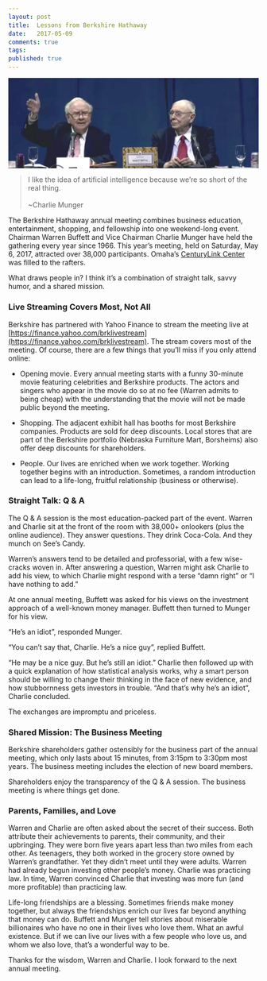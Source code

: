 ```yaml
---
layout: post
title:  Lessons from Berkshire Hathaway
date:   2017-05-09
comments: true
tags: 
published: true
---
```


<img src="/images/buffett_munger.jpg" align="center" alt="Warren Buffett and Charlie Munger" title="Warren Buffett and Charlie Munger">

>I like the idea of artificial intelligence because we’re so short of the real thing.
<br/>&nbsp;<br/>~Charlie Munger

The Berkshire Hathaway annual meeting combines business education, entertainment, shopping, and fellowship into one weekend-long event. Chairman Warren Buffett and Vice Chairman Charlie Munger have held the gathering every year since 1966. This year’s meeting, held on Saturday, May 6, 2017, attracted over 38,000 participants. Omaha’s [CenturyLink Center](http://www.centurylinkcenteromaha.com/ConventionCenter/ConventionCenterHome.aspx)  was filled to the rafters.

What draws people in? I think it’s a combination of straight talk, savvy humor, and a shared mission.

<!--more-->

### Live Streaming Covers Most, Not All

Berkshire has partnered with Yahoo Finance to stream the meeting live at [https://finance.yahoo.com/brklivestream](https://finance.yahoo.com/brklivestream). The stream covers most of the meeting. Of course, there are a few things that you’ll miss if you only attend online:

* Opening movie. Every annual meeting starts with a funny 30-minute movie featuring  celebrities and Berkshire products. The actors and singers who appear in the movie do so at no fee (Warren admits to being cheap) with the understanding that the movie will not be made public beyond the meeting. 

* Shopping. The adjacent exhibit hall has booths for most Berkshire companies. Products are sold for deep discounts. Local stores that are part of the Berkshire portfolio (Nebraska Furniture Mart, Borsheims) also offer deep discounts for shareholders.

* People. Our lives are enriched when we work together. Working together begins with an introduction. Sometimes, a random introduction can lead to a life-long, fruitful relationship (business or otherwise).

### Straight Talk: Q & A

The Q & A session is the most education-packed part of the event. Warren and Charlie sit at the front of the room with 38,000+ onlookers (plus the online audience). They answer questions. They drink Coca-Cola. And they munch on See’s Candy.

Warren’s answers tend to be detailed and professorial, with a few wise-cracks woven in. After answering a question, Warren might ask Charlie to add his view, to which Charlie might respond with a terse “damn right” or “I have nothing to add.” 

At one annual meeting, Buffett was asked for his views on the investment approach of a well-known money manager. Buffett then turned to Munger for his view.

“He’s an idiot”, responded Munger.

“You can’t say that, Charlie. He’s a nice guy”, replied Buffett.

“He may be a nice guy. But he’s still an idiot.” Charlie then followed up with a quick explanation of how statistical analysis works, why a smart person should be willing to change their thinking in the face of new evidence, and how stubbornness gets investors in trouble. “And that’s why he’s an idiot”, Charlie concluded.

The exchanges are impromptu and priceless.

### Shared Mission: The Business Meeting

Berkshire shareholders gather ostensibly for the business part of the annual meeting, which only lasts about 15 minutes, from 3:15pm to 3:30pm most years. The business meeting includes the election of new board members.

Shareholders enjoy the transparency of the Q & A session. The business meeting is where things get done. 

### Parents, Families, and Love

Warren and Charlie are often asked about the secret of their success. Both attribute their achievements to parents, their community, and their upbringing. They were born five years apart less than two miles from each other. As teenagers, they both worked in the grocery store owned by Warren’s grandfather. Yet they didn’t meet until they were adults. Warren had already begun investing other people’s money. Charlie was practicing law. In time, Warren convinced Charlie that investing was more fun (and more profitable) than practicing law.

Life-long friendships are a blessing. Sometimes friends make money together, but always the friendships enrich our lives far beyond anything that money can do. Buffett and Munger tell stories about miserable billionaires who have no one in their lives who love them. What an awful existence. But if we can live our lives with a few people who love us, and whom we also love, that’s a wonderful way to be.

Thanks for the wisdom, Warren and Charlie. I look forward to the next annual meeting.
